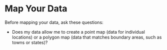 # Map Your Data

Before mapping your data, ask these questions:

- Does my data allow me to create a point map (data for individual locations) or a polygon map (data that matches boundary areas, such as towns or states)?

